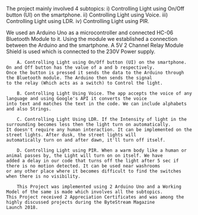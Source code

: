 The project mainly involved 4 subtopics: 
i) Controlling Light using On/Off button (UI) on the smartphone. 
ii) Controlling Light using Voice. 
iii) Controlling Light using LDR. 
iv) Controlling Light using PIR.

We used an Arduino Uno as a microcontroller and connected HC-06 Bluetooth Module to it. 
Using the module we established a connection between the Arduino and the smartphone. 
A 5V 2 Channel Relay Module Shield is used which is connected to the 230V Power supply.

		A. Controlling Light using On/Off button (UI) on the smartphone. On and Off button has the value of a and b respectively. 
    Once the button is pressed it sends the data to the Arduino through the Bluetooth module. The Arduino then sends the signal 
    to the relay (Which acts as a switch) to Control the light.

		B. Controlling Light Using Voice. The app accepts the voice of any language and using Google's API it converts the voice 
    into text and matches the text in the code. We can include alphabets and also Strings.
		
		C. Controlling Light Using LDR. If the Intensity of light in the surrounding becomes less then the light turn on automatically. 
    It doesn't require any human interaction. It can be implemented on the street lights. After dusk, the street lights will 
    automatically turn on and after dawn, it'll turn off itself.

		D. Controlling Light using PIR. When a warm body like a human or animal passes by, the Light will turn on on itself. We have 
    added a delay in our code that turns off the light after 5 sec if there is no motion detected. It can be used near washrooms 
    or any other place where it becomes difficult to find the switches when there is no visibility.

		This Project was implemented using 2 Arduino Uno and a Working Model of the same is made which involves all the subtopics. 
    This Project received 2 Appreciation Certificates and was among the highly discussed projects during the ByteStream Magazine 
    Launch 2018.
